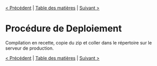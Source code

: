 [< Précédent](./0900-environnement.md) | [Table des matières](./9999-toc.md) | [Suivant >](./1100-activitesPeriodiques.md)

# Procédure de Deploiement

Compilation en recette, copie du zip   et coller dans le répertoire sur le serveur de production. 

[< Précédent](./0900-environnement.md) | [Table des matières](./9999-toc.md) | [Suivant >](./1100-activitesPeriodiques.md)
